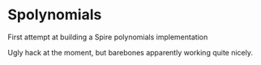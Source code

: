 Spolynomials
============

First attempt at building a Spire polynomials implementation

Ugly hack at the moment, but barebones apparently working quite nicely.
